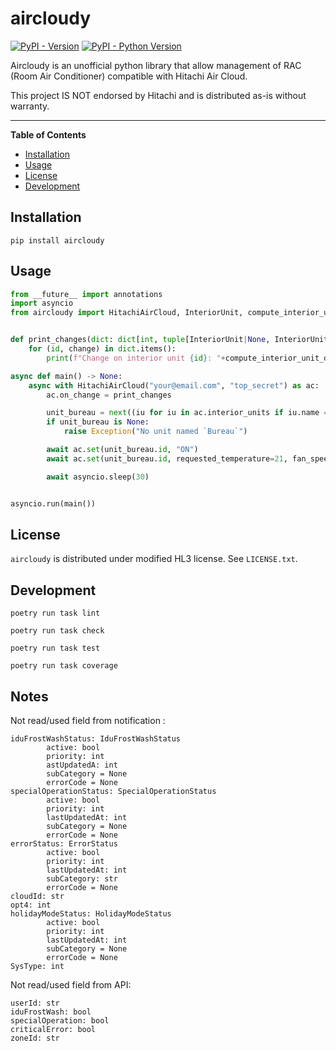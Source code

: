 # aircloudy

[![PyPI - Version](https://img.shields.io/pypi/v/aircloudy.svg)](https://pypi.org/project/aircloudy)
[![PyPI - Python Version](https://img.shields.io/pypi/pyversions/aircloudy.svg)](https://pypi.org/project/aircloudy)

Aircloudy is an unofficial python library that allow management of RAC (Room Air Conditioner) compatible with Hitachi Air Cloud.

This project IS NOT endorsed by Hitachi and is distributed as-is without warranty.

-----

**Table of Contents**

- [Installation](#installation)
- [Usage](#usage)
- [License](#license)
- [Development](#development)

## Installation

```console
pip install aircloudy
```

## Usage

```python
from __future__ import annotations
import asyncio
from aircloudy import HitachiAirCloud, InteriorUnit, compute_interior_unit_diff_description


def print_changes(dict: dict[int, tuple[InteriorUnit|None, InteriorUnit|None]]) -> None:
    for (id, change) in dict.items():
        print(f"Change on interior unit {id}: "+compute_interior_unit_diff_description(change[0], change[1]))

async def main() -> None:
    async with HitachiAirCloud("your@email.com", "top_secret") as ac:
        ac.on_change = print_changes

        unit_bureau = next((iu for iu in ac.interior_units if iu.name == "Bureau"), None)
        if unit_bureau is None:
            raise Exception("No unit named `Bureau`")

        await ac.set(unit_bureau.id, "ON")
        await ac.set(unit_bureau.id, requested_temperature=21, fan_speed="LV3")

        await asyncio.sleep(30)


asyncio.run(main())
```

## License

`aircloudy` is distributed under modified HL3 license. See `LICENSE.txt`.

## Development

```console
poetry run task lint
```

```console
poetry run task check
```

```console
poetry run task test
```

```console
poetry run task coverage
```

## Notes

Not read/used field from notification :
```
iduFrostWashStatus: IduFrostWashStatus
        active: bool
        priority: int
        astUpdatedA: int
        subCategory = None
        errorCode = None
specialOperationStatus: SpecialOperationStatus
        active: bool
        priority: int
        lastUpdatedAt: int
        subCategory = None
        errorCode = None
errorStatus: ErrorStatus
        active: bool
        priority: int
        lastUpdatedAt: int
        subCategory: str
        errorCode = None
cloudId: str
opt4: int
holidayModeStatus: HolidayModeStatus
        active: bool
        priority: int
        lastUpdatedAt: int
        subCategory = None
        errorCode = None
SysType: int
```

Not read/used field from API:
```
userId: str
iduFrostWash: bool
specialOperation: bool
criticalError: bool
zoneId: str
```